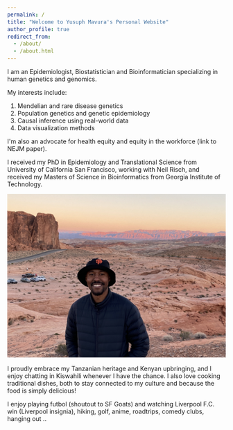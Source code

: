 ```yaml
---
permalink: /
title: "Welcome to Yusuph Mavura's Personal Website"
author_profile: true
redirect_from: 
  - /about/
  - /about.html
---
```


I am an Epidemiologist, Biostatistician and Bioinformatician specializing in human genetics and genomics. 

My interests include:

1. Mendelian and rare disease genetics
1. Population genetics and genetic epidemiology
1. Causal inference using real-world data
1. Data visualization methods

I'm also an advocate for health equity and equity in the workforce (link to NEJM paper).

I received my PhD in Epidemiology and Translational Science from University of California San Francisco, working with Neil Risch, and received my Masters of Science in Bioinformatics from Georgia Institute of Technology. 

![Picture to usher in informal side](/images/IMG_6015.jpg)

I proudly embrace my Tanzanian heritage and Kenyan upbringing, and I enjoy chatting in Kiswahili whenever I have the chance. I also love cooking traditional dishes, both to stay connected to my culture and because the food is simply delicious!

I enjoy playing futbol (shoutout to SF Goats) and watching Liverpool F.C. win (Liverpool insignia), hiking, golf, anime, roadtrips, comedy clubs, hanging out ..

